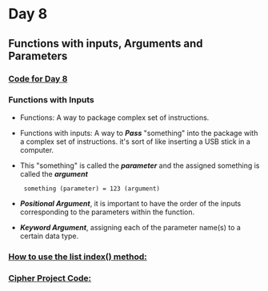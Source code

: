 # Day 8

## Functions with inputs, Arguments and Parameters

### [Code for Day 8](Day8.py)

### Functions with Inputs

- Functions: A way to package complex set of instructions.

- Functions with inputs: A way to ***Pass*** "something" into the package with a complex set of instructions. it's sort of like inserting a USB stick in a computer.

- This "something" is called the ***parameter*** and the assigned something is called the ***argument***

       something (parameter) = 123 (argument)

- ***Positional Argument***, it is important to have the order of the inputs corresponding to the parameters within the function.

- ***Keyword Argument***, assigning each of the parameter name(s) to a certain data type.

### [How to use the list index() method:](https://www.w3schools.com/python/ref_list_index.asp)

### [Cipher Project Code:](cipher.py)
